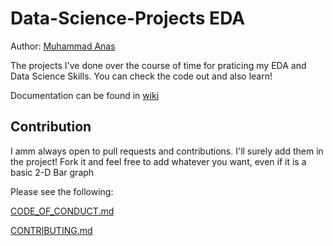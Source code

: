 # Data-Science-Projects EDA

Author:  [Muhammad Anas](https://github.com/muhammadanas365/)

The projects I've done over the course of time for praticing my EDA and Data Science Skills. You can check the code out and also learn!
 
Documentation can be found in [wiki](https://github.com/muhammadanas365/Data-Science-Projects---EDA/wiki)

## Contribution

I amm always open to pull requests and contributions. I'll surely add them in the project! Fork it and feel free to add whatever you want, even if it is a basic 2-D Bar graph

Please  see the following:

[CODE_OF_CONDUCT.md](https://github.com/muhammadanas365/Data-Science-Projects---EDA/blob/main/CODE_OF_CONDUCT.md)

[CONTRIBUTING.md](https://github.com/muhammadanas365/Data-Science-Projects---EDA/blob/main/CONTRIBUTING.md)
